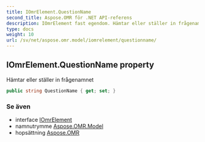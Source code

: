 ```yaml
---
title: IOmrElement.QuestionName
second_title: Aspose.OMR för .NET API-referens
description: IOmrElement fast egendom. Hämtar eller ställer in frågenamnet
type: docs
weight: 10
url: /sv/net/aspose.omr.model/iomrelement/questionname/
---
```

## IOmrElement.QuestionName property

Hämtar eller ställer in frågenamnet

```csharp
public string QuestionName { get; set; }
```

### Se även

* interface [IOmrElement](../)
* namnutrymme [Aspose.OMR.Model](../../iomrelement/)
* hopsättning [Aspose.OMR](../../../)



